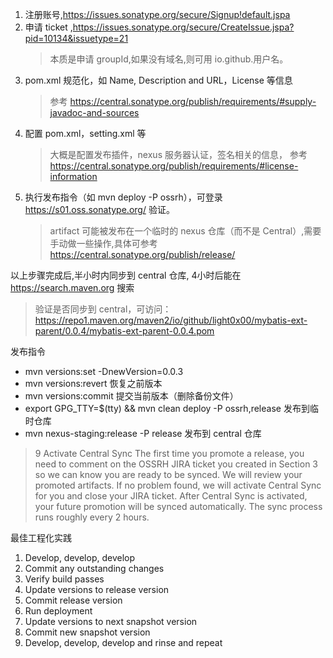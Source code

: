 1. 注册账号,https://issues.sonatype.org/secure/Signup!default.jspa
2. 申请 ticket ,https://issues.sonatype.org/secure/CreateIssue.jspa?pid=10134&issuetype=21
   > 本质是申请 groupId,如果没有域名,则可用 io.github.用户名。
3. pom.xml 规范化，如 Name, Description and URL，License 等信息
   > 参考 https://central.sonatype.org/publish/requirements/#supply-javadoc-and-sources
4. 配置 pom.xml，setting.xml 等
   > 大概是配置发布插件，nexus 服务器认证，签名相关的信息， 参考 https://central.sonatype.org/publish/requirements/#license-information
5. 执行发布指令（如 mvn deploy -P ossrh），可登录 https://s01.oss.sonatype.org/ 验证。
   > artifact 可能被发布在一个临时的 nexus 仓库（而不是 Central）,需要手动做一些操作,具体可参考 https://central.sonatype.org/publish/release/

以上步骤完成后,半小时内同步到 central 仓库, 4小时后能在 https://search.maven.org 搜索

> 验证是否同步到 central，可访问： https://repo1.maven.org/maven2/io/github/light0x00/mybatis-ext-parent/0.0.4/mybatis-ext-parent-0.0.4.pom

发布指令

- mvn versions:set -DnewVersion=0.0.3
- mvn versions:revert 恢复之前版本
- mvn versions:commit 提交当前版本（删除备份文件）
- export GPG_TTY=$(tty) && mvn clean deploy -P ossrh,release 发布到临时仓库
- mvn nexus-staging:release -P release 发布到 central 仓库

> 9 Activate Central Sync
> The first time you promote a release, you need to comment on the OSSRH JIRA ticket you created in Section 3 so we can know you are ready to be synced. We will review your promoted artifacts. If no problem found, we will activate Central Sync for you and close your JIRA ticket.
> After Central Sync is activated, your future promotion will be synced automatically. The sync process runs roughly every 2 hours.

最佳工程化实践

1. Develop, develop, develop
2. Commit any outstanding changes
3. Verify build passes
4. Update versions to release version
5. Commit release version
6. Run deployment
7. Update versions to next snapshot version
8. Commit new snapshot version
9. Develop, develop, develop and rinse and repeat